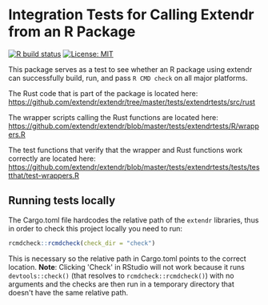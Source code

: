 # Integration Tests for Calling Extendr from an R Package

[![R build status](https://github.com/extendr/extendr/workflows/Tests/badge.svg)](https://github.com/extendr/extendr/actions)
[![License: MIT](https://img.shields.io/badge/License-MIT-yellow.svg)](https://opensource.org/licenses/MIT)

This package serves as a test to see whether an R package using extendr can successfully build, run, and pass `R CMD check` on all major platforms.

The Rust code that is part of the package is located here: https://github.com/extendr/extendr/tree/master/tests/extendrtests/src/rust

The wrapper scripts calling the Rust functions are located here:
https://github.com/extendr/extendr/blob/master/tests/extendrtests/R/wrappers.R

The test functions that verify that the wrapper and Rust functions work correctly are located here: https://github.com/extendr/extendr/blob/master/tests/extendrtests/tests/testthat/test-wrappers.R

## Running tests locally

The Cargo.toml file hardcodes the relative path of the `extendr` libraries, thus
in order to check this project locally you need to run:

```r
rcmdcheck::rcmdcheck(check_dir = "check")
```

This is necessary so the relative path in Cargo.toml points to the correct
location. **Note**: Clicking 'Check' in RStudio will not work because it runs
`devtools::check()` (that resolves to `rcmdcheck::rcmdcheck()`) with no arguments and the checks are then run in a temporary
directory that doesn't have the same relative path.
